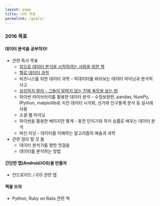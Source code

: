 ```yaml
---
layout: page
title: 나의 목표
permalink: /goals/
---
```


### 2016 목표
#### 데이터 분석을 공부하자!
* 관련 독서 목표
	* [앞으로 데이터 분석을 시작하려는 사람을 위한 책](http://sigmadream.github.io/Book_for_people_who_want_to_start_a_data_analysis/)
   * [헬로 데이터 과학](http://sigmadream.github.io/Hello_Data_Sci/)
   * 비즈니스를 위한 데이터 과학 - 빅데이터를 바라보는 데이터 마이닝과 분석적 사고
   * [상상하지 말라 - 그들이 말하지 않는 진짜 욕망을 보는 법](http://sigmadream.github.io/Dont_Fatnasy/)
   * 파이썬 라이브러리를 활용한 데이터 분석 - 수정보완판, pandas, NumPy, IPython, matplotlib로 지진 데이터 시각화, 선거와 인구통계 분석 등 실사례 사용
   * 소셜 웹 마이닝
   * 파이썬을 활용한 베이지안 통계 - 동전 던지기와 하키 승률로 배우는 데이터 분석
   * 머신 러닝 - 데이터를 이해하는 알고리즘의 예술과 과학
* 관련 정리 할 것 들
   * 데이터 분석가를 향한 첫걸음
   * 데이터를 분석하는 방법
	 
#### 간단한 앱(Android/iOS)을 만들자
* 안드로이드 / iOS 관련 앱
#### 책을 쓰자
* Python, Ruby on Rails 관련 책

